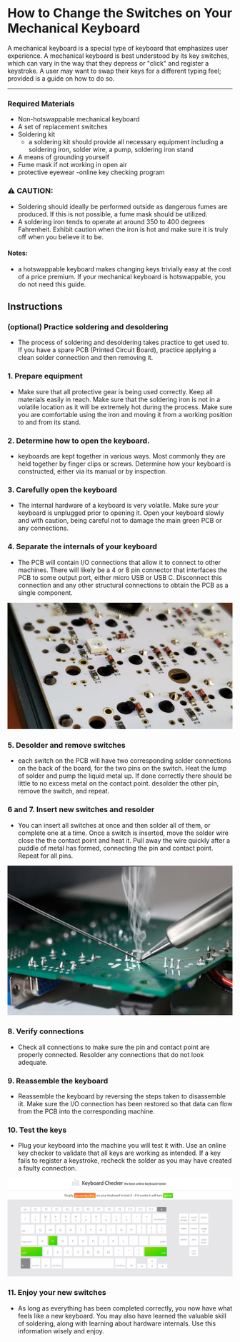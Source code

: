 # How to Change the Switches on Your Mechanical Keyboard
A mechanical keyboard is a special type of keyboard that emphasizes user experience. A mechanical keyboard is best understood by its key switches, which can vary in the way that they depress or "click" and register a keystroke. A user may want to swap their keys for a different typing feel; provided is a guide on how to do so.
<hr>

### Required Materials
- Non-hotswappable mechanical keyboard
- A set of replacement switches
- Soldering kit
  - a soldering kit should provide all necessary equipment including a soldering iron, solder wire, a pump, soldering iron stand
- A means of grounding yourself
- Fume mask if not working in open air
- protective eyewear
-online key checking program

### ⚠ CAUTION:
- Soldering should ideally be performed outside as dangerous fumes are produced. If this is not possible, a fume mask should be utilized.
- A soldering iron tends to operate at around 350 to 400 degrees Fahrenheit. Exhibit caution when the iron is hot and make sure it is truly off when you believe it to be.

#### Notes:
- a hotswappable keyboard makes changing keys trivially easy at the cost of a price premium. If your mechanical keyboard is hotswappable, you do not need this guide.


## Instructions
### (optional) Practice soldering and desoldering
- The process of soldering and desoldering takes practice to get used to. If you have a spare PCB (Printed Circuit Board), practice applying a clean solder connection and then removing it.

### 1. Prepare equipment
- Make sure that all protective gear is being used correctly. Keep all materials easily in reach. Make sure that the soldering iron is not in a volatile location as it will be extremely hot during the process. Make sure you are comfortable using the iron and moving it from a working position to and from its stand.

### 2. Determine how to open the keyboard.
- keyboards are kept together in various ways. Most commonly they are held together by finger clips or screws. Determine how your keyboard is constructed, either via its manual or by inspection.

### 3. Carefully open the keyboard
- The internal hardware of a keyboard is very volatile. Make sure your keyboard is unplugged prior to opening it. Open your keyboard slowly and with caution, being careful not to damage the main green PCB or any connections.

### 4. Separate the  internals of your keyboard
- The PCB will contain I/O connections that allow it to connect to other machines. There will likely be a 4 or 8 pin connector that interfaces the PCB to some output port, either micro USB or USB C. Disconnect this connection and any other structural connections to obtain the PCB as a single component.

![alt text](https://github.com/jackveithPITT/Directions-Markdown/blob/main/PCB.jpg "The backside of a keyboard PCB. Note the conical metal lumps: these are the soldered connections of the switches.")

### 5. Desolder and remove switches
- each switch on the PCB will have two corresponding solder connections on the back of the board, for the two pins on the switch. Heat the lump of solder and pump the liquid metal up. If done correctly there should be little to no excess metal on the contact point. desolder the other pin, remove the switch, and repeat.

### 6 and 7. Insert new switches and resolder
- You can insert all switches at once and then solder all of them, or complete one at a time. Once a switch is inserted, move the solder wire close the the contact point and heat it. Pull away the wire quickly after a puddle of metal has formed, connecting the pin and contact point. Repeat for all pins.

![alt text](https://github.com/jackveithPITT/Directions-Markdown/blob/main/soldering.jpg "A soldering iron in use. The tip heats the soldering wire to melt the metal and connect the switch pins to the contact point.")

### 8. Verify connections
- Check all connections to make sure the pin and contact point are properly connected. Resolder any connections that do not look adequate.

### 9. Reassemble the keyboard
- Reassemble the keyboard by reversing the steps taken to disassemble iit. Make sure the I/O connection has been restored so that data can flow from the PCB into the corresponding machine.

### 10. Test the keys
- Plug your keyboard into the machine you will test it with. Use an online key checker to validate that all keys are working as intended. If a key fails to register a keystroke, recheck the solder as you may have created a faulty connection.

![alt text](https://github.com/jackveithPITT/Directions-Markdown/blob/main/keychecker.png "A useful keychecker that allows you to test the functionality of your keys.")

### 11. Enjoy your new switches
- As long as everything has been completed correctly, you now have what feels like a new keyboard. You may also have learned the valuable skill of soldering, along with learning about hardware internals. Use this information wisely and enjoy.

